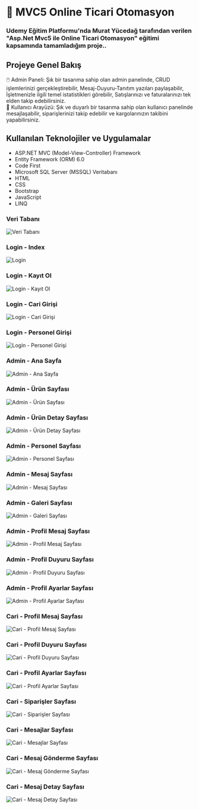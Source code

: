 <h1> 🚀 MVC5 Online Ticari Otomasyon</h1>
<h3>Udemy Eğitim Platformu'nda Murat Yücedağ tarafından verilen "Asp.Net Mvc5 ile Online Ticari Otomasyon" eğitimi kapsamında tamamladığım proje..</h3>

<h2>Projeye Genel Bakış</h2>
<p>🖱️ Admin Paneli: Şık bir tasarıma sahip olan admin panelinde, CRUD işlemlerinizi gerçekleştirebilir, Mesaj-Duyuru-Tanıtım yazıları paylaşabilir, İşletmenizle ilgili temel istatistikleri görebilir, Satışlarınızı ve faturalarınızı tek elden takip edebilirsiniz.</br>
👤 Kullanıcı Arayüzü: Şık ve duyarlı bir tasarıma sahip olan kullanıcı panelinde mesajlaşabilir, siparişlerinizi takip edebilir ve kargolarınızın takibini yapabilirsiniz.</p>


<h2>Kullanılan Teknolojiler ve Uygulamalar</h2>
<ul>
<li>ASP.NET MVC (Model-View-Controller) Framework</li>
<li>Entity Framework (ORM) 6.0 </li>
<li>Code First</li>
<li>Microsoft SQL Server (MSSQL) Veritabanı</li>
<li>HTML</li>
<li>CSS</li>
<li>Bootstrap</li>
<li>JavaScript</li>
<li>LINQ</li>
</ul>

<h3>Veri Tabanı</h3>
<img src="https://github.com/user-attachments/assets/3e4393c2-a352-40da-b496-0861dd8e8794" title="Veri Tabanı" alt="Veri Tabanı">

<h3>Login - Index</h3>
<img src="https://github.com/user-attachments/assets/2cb6da9a-cde9-49e3-99e5-9491736ed7a0" title="Login" alt="Login">

<h3>Login - Kayıt Ol</h3>
<img src="https://github.com/user-attachments/assets/793fe099-ec36-4cd7-9944-d760bf4b7c21" title="Login - Kayıt Ol" alt="Login - Kayıt Ol">

<h3>Login - Cari Girişi</h3>
<img src="https://github.com/user-attachments/assets/aac67e08-e756-4af5-80e0-7837063f27f9" title="Login - Cari Girişi" alt="Login - Cari Girişi">

<h3>Login - Personel Girişi</h3>
<img src="https://github.com/user-attachments/assets/5a073a2b-d305-42a0-ba26-46572aeb679c" title="Login - Personel Girişi" alt="Login - Personel Girişi">

<h3>Admin - Ana Sayfa</h3>
<img src="https://github.com/user-attachments/assets/28ba1c88-f375-4b35-861a-05e9366e704a" title="Admin - Ana Sayfa" alt="Admin - Ana Sayfa">

<h3>Admin - Ürün Sayfası</h3>
<img src="https://github.com/user-attachments/assets/3f513d73-05cb-4c76-8de7-a1982c02f2de" title="Admin - Ürün Sayfası" alt="Admin - Ürün Sayfası">

<h3>Admin - Ürün Detay Sayfası</h3>
<img src="https://github.com/user-attachments/assets/965f1452-3e9b-4424-b591-8d895bedd8ef" title="Admin - Ürün Detay Sayfası" alt="Admin - Ürün Detay Sayfası">

<h3>Admin - Personel Sayfası</h3>
<img src="https://github.com/user-attachments/assets/e085f17e-e06b-47dc-9994-f0a6e05e116d" title="Admin - Personel Sayfası" alt="Admin - Personel Sayfası">

<h3>Admin - Mesaj Sayfası</h3>
<img src="https://github.com/user-attachments/assets/e286bb1c-66b7-4b03-a910-452c660d3ddf" title="Admin - Mesaj Sayfası" alt="Admin - Mesaj Sayfası">

<h3>Admin - Galeri Sayfası</h3>
<img src="https://github.com/user-attachments/assets/0652ca1e-2389-4c5a-85c6-2debe02f36b7" title="Admin - Galeri Sayfası" alt="Admin - Galeri Sayfası">

<h3>Admin - Profil Mesaj Sayfası</h3>
<img src="https://github.com/user-attachments/assets/73bee690-4589-41dd-95ae-9e5108dbc5de" title="Admin - Profil Mesaj Sayfası" alt="Admin - Profil Mesaj Sayfası">

<h3>Admin - Profil Duyuru Sayfası</h3>
<img src="https://github.com/user-attachments/assets/25b79664-318b-48c2-8154-0c165ac04165" title="Admin - Profil Duyuru Sayfası" alt="Admin - Profil Duyuru Sayfası">

<h3>Admin - Profil Ayarlar Sayfası</h3>
<img src="https://github.com/user-attachments/assets/967d8301-557c-4e2d-9455-ca638fcf31b8" title="Admin - Profil Ayarlar Sayfası" alt="Admin - Profil Ayarlar Sayfası">

<h3>Cari - Profil Mesaj Sayfası</h3>
<img src="https://github.com/user-attachments/assets/b2e627f4-c133-489d-bbbb-f6ef1bde491a" title="Cari - Profil Mesaj Sayfası" alt="Cari - Profil Mesaj Sayfası">

<h3>Cari - Profil Duyuru Sayfası</h3>
<img src="https://github.com/user-attachments/assets/f77c9ad7-757e-4a49-9408-a176f84345df" title="Cari - Profil Duyuru Sayfası" alt="Cari - Profil Duyuru Sayfası">

<h3>Cari - Profil Ayarlar Sayfası</h3>
<img src="https://github.com/user-attachments/assets/72720b1b-e1a3-4928-bba6-65c01b50f7b9" title="Cari - Profil Ayarlar Sayfası" alt="Cari - Profil Ayarlar Sayfası">

<h3>Cari - Siparişler Sayfası</h3>
<img src="https://github.com/user-attachments/assets/e8714614-5d97-4d7d-a492-013068554eb7" title="Cari - Siparişler Sayfası" alt="Cari - Siparişler Sayfası">

<h3>Cari - Mesajlar Sayfası</h3>
<img src="https://github.com/user-attachments/assets/61e46d8f-5e19-4d9a-a119-d2cb1ece66e1" title="Cari - Mesajlar Sayfası" alt="Cari - Mesajlar Sayfası">

<h3>Cari - Mesaj Gönderme Sayfası</h3>
<img src="https://github.com/user-attachments/assets/80449026-2353-416e-a07a-bdfacd798d26" title="Cari - Mesaj Gönderme Sayfası" alt="Cari - Mesaj Gönderme Sayfası">

<h3>Cari - Mesaj Detay Sayfası</h3>
<img src="https://github.com/user-attachments/assets/1d65d296-b2aa-4a05-8707-1ffb65b883df" title="Cari - Mesaj Detay Sayfası" alt="Cari - Mesaj Detay Sayfası">
